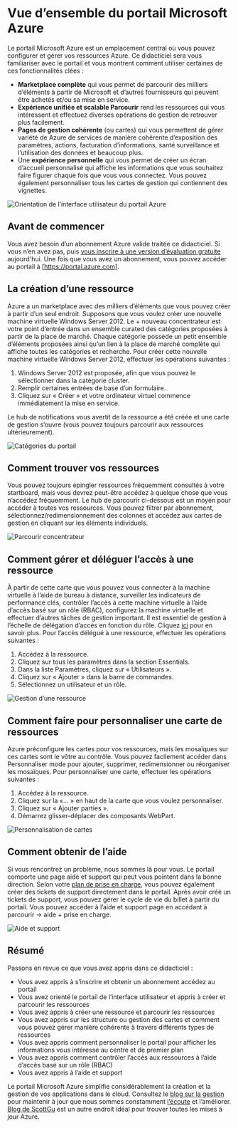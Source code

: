 <properties
    pageTitle="Vue d’ensemble du portail Microsoft Azure"
    description="Découvrez comment utiliser le portail Microsoft Azure."
    services=""
    documentationCenter=""
    authors="davidwrede"
    manager="dwrede"
    editor="jimbe"/>

<tags
    ms.service="na"
    ms.workload="na"
    ms.tgt_pltfrm="na"
    ms.devlang="na"
    ms.topic="hero-article"
    ms.date="12/16/2015"
    ms.author="dwrede"/>

# <a name="microsoft-azure-portal-overview"></a>Vue d’ensemble du portail Microsoft Azure

Le portail Microsoft Azure est un emplacement central où vous pouvez configurer et gérer vos ressources Azure.  Ce didacticiel sera vous familiariser avec le portail et vous montrent comment utiliser certaines de ces fonctionnalités clées :
- **Marketplace complète** qui vous permet de parcourir des milliers d’éléments à partir de Microsoft et d’autres fournisseurs qui peuvent être achetés et/ou sa mise en service.
- **Expérience unifiée et scalable Parcourir** rend les ressources qui vous intéressent et effectuez diverses opérations de gestion de retrouver plus facilement.
- **Pages de gestion cohérente** (ou cartes) qui vous permettent de gérer variété de Azure de services de manière cohérente d’exposition des paramètres, actions, facturation d’informations, santé surveillance et l’utilisation des données et beaucoup plus.
- Une **expérience personnelle** qui vous permet de créer un écran d’accueil personnalisé qui affiche les informations que vous souhaitez faire figurer chaque fois que vous vous connectez.  Vous pouvez également personnaliser tous les cartes de gestion qui contiennent des vignettes.

 ![Orientation de l’interface utilisateur du portail Azure][UIOrientation]

## <a name="before-you-get-started"></a>Avant de commencer

Vous avez besoin d’un abonnement Azure valide traitée ce didacticiel.  Si vous n’en avez pas, puis [vous inscrire à une version d’évaluation gratuite](https://azure.microsoft.com/pricing/free-trial/) aujourd'hui.  Une fois que vous avez un abonnement, vous pouvez accéder au portail à [https://portal.azure.com].

## <a name="how-to-create-a-resource"></a>La création d’une ressource

Azure a un marketplace avec des milliers d’éléments que vous pouvez créer à partir d’un seul endroit.  Supposons que vous voulez créer une nouvelle machine virtuelle Windows Server 2012.  Le + nouveau concentrateur est votre point d’entrée dans un ensemble curated des catégories proposées à partir de la place de marché.  Chaque catégorie possède un petit ensemble d’éléments proposées ainsi qu’un lien à la place de marché complète qui affiche toutes les catégories et recherche. Pour créer cette nouvelle machine virtuelle Windows Server 2012, effectuer les opérations suivantes :  

1.  Windows Server 2012 est proposée, afin que vous pouvez le sélectionner dans la catégorie cluster.  
2.  Remplir certaines entrées de base d’un formulaire.
3.  Cliquez sur « Créer » et votre ordinateur virtuel commence immédiatement la mise en service.

Le hub de notifications vous avertit de la ressource a été créée et une carte de gestion s’ouvre (vous pouvez toujours parcourir aux ressources ultérieurement).

![Catégories du portail][PortalCategories]


## <a name="how-to-find-your-resources"></a>Comment trouver vos ressources

Vous pouvez toujours épingler ressources fréquemment consultés à votre startboard, mais vous devrez peut-être accédez à quelque chose que vous n’accédez fréquemment.  Le hub de parcourir ci-dessous est un moyen pour accéder à toutes vos ressources.  Vous pouvez filtrer par abonnement, sélectionnez/redimensionnement des colonnes et accédez aux cartes de gestion en cliquant sur les éléments individuels.

![Parcourir concentrateur][BrowseHub]

## <a name="how-to-manage-and-delegate-access-to-a-resource"></a>Comment gérer et déléguer l’accès à une ressource

À partir de cette carte que vous pouvez vous connecter à la machine virtuelle à l’aide de bureau à distance, surveiller les indicateurs de performance clés, contrôler l’accès à cette machine virtuelle à l’aide d’accès basé sur un rôle (RBAC), configurez la machine virtuelle et effectuer d’autres tâches de gestion important.  Il est essentiel de gestion à l’échelle de délégation d’accès en fonction du rôle.  Cliquez [ici](./active-directory/role-based-access-control-configure.md) pour en savoir plus. Pour l’accès délégué à une ressource, effectuer les opérations suivantes :

1.  Accédez à la ressource.
2.  Cliquez sur tous les paramètres dans la section Essentials.
3.  Dans la liste Paramètres, cliquez sur « Utilisateurs ».
4.  Cliquez sur « Ajouter » dans la barre de commandes.
5.  Sélectionnez un utilisateur et un rôle.

![Gestion d’une ressource][ManageResource]

## <a name="how-to-customize-a-resource-blade"></a>Comment faire pour personnaliser une carte de ressources

Azure préconfigure les cartes pour vos ressources, mais les mosaïques sur ces cartes sont le vôtre au contrôle.  Vous pouvez facilement accéder dans Personnaliser mode pour ajouter, supprimer, redimensionner ou réorganiser les mosaïques. Pour personnaliser une carte, effectuer les opérations suivantes :

1.  Accédez à la ressource.
2.  Cliquez sur la «... » en haut de la carte que vous voulez personnaliser.
3.  Cliquez sur « Ajouter parties ».
4.  Démarrez glisser-déplacer des composants WebPart.  

![Personnalisation de cartes][CustomizeBlades]

## <a name="how-to-get-help"></a>Comment obtenir de l’aide

Si vous rencontrez un problème, nous sommes là pour vous.  Le portail comporte une page aide et support qui peut vous pointent dans la bonne direction.  Selon votre [plan de prise en charge](https://azure.microsoft.com/support/plans/), vous pouvez également créer des tickets de support directement dans le portail.  Après avoir créé un tickets de support, vous pouvez gérer le cycle de vie du billet à partir du portail. Vous pouvez accéder à l’aide et support page en accédant à parcourir -> aide + prise en charge.  

![Aide et support][HelpSupport]

## <a name="summary"></a>Résumé

Passons en revue ce que vous avez appris dans ce didacticiel :
- Vous avez appris à s’inscrire et obtenir un abonnement accédez au portail
- Vous avez orienté le portail de l’interface utilisateur et appris à créer et parcourir les ressources
- Vous avez appris à créer une ressource et parcourir les ressources
- Vous avez appris sur les structure ou gestion des cartes et comment vous pouvez gérer manière cohérente à travers différents types de ressources
- Vous avez appris comment personnaliser le portail pour afficher les informations vous intéresse au centre et de premier plan
- Vous avez appris comment contrôler l’accès aux ressources à l’aide d’accès basé sur un rôle (RBAC)
- Vous avez appris à l’aide et support

Le portail Microsoft Azure simplifie considérablement la création et la gestion de vos applications dans le cloud.  Consultez le [blog sur la gestion](https://azure.microsoft.com/blog/topics/management/) pour maintenir à jour que nous sommes constamment [l’écoute](https://feedback.azure.com/forums/223579-azure-preview-portal/) et l’améliorer.  [Blog de ScottGu](http://weblogs.asp.net/scottgu) est un autre endroit idéal pour trouver toutes les mises à jour Azure.

[UIOrientation]: ./media/azure-portal-how-to-use/azure_portal_1.png
[PortalCategories]: ./media/azure-portal-how-to-use/azure_portal_2.png
[BrowseHub]: ./media/azure-portal-how-to-use/azure_portal_3.png
[ManageResource]: ./media/azure-portal-how-to-use/azure_portal_4.png
[CustomizeBlades]: ./media/azure-portal-how-to-use/azure_portal_5.png
[HelpSupport]: ./media/azure-portal-how-to-use/azure_portal_6.png
